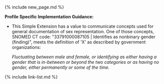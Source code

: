 {% include new_page.md %}

**Profile Specific Implementation Guidance:**

<div class="bg-success" markdown="1">

- This Simple Extension has a value to communicate concepts used for general documentation of sex representation.  One of those concepts, SNOMED CT code: "33791000087105 \| Identifies as nonbinary gender (finding)", meets the definition of 'X' as described by government organizations:

   *Fluctuating between male and female, or identifying as either having a gender that is in-between or beyond the two categories or as having no gender, either permanently or some of the time.*

</div><!-- new-content -->

{% include link-list.md %}